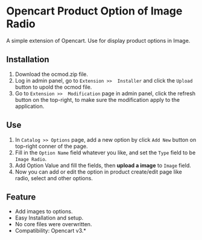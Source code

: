 # Opencart Product Option of Image Radio

A simple extension of Opencart. Use for display product options in Image.

## Installation 

1. Download the ocmod.zip file.
2. Log in admin panel, go to `Extension >>  Installer` and click the `Upload` button to upold the ocmod file.
3. Go to `Extension >>  Modification` page in admin panel, click the refresh button on the top-right, to make sure the modification apply to the application.

## Use
1. In `Catalog >> Options` page, add a new option by click `Add New` button on top-right conner of the page.
2. Fill in the `Option Name` field whatever you like, and set the `Type` field to be `Image Radio`.
3. Add Option Value and fill the fields, then **upload a image** to `Image` field.
4. Now you can add or edit the option in product create/edit page like radio, select and other options.

## Feature

- Add images to options.
- Easy Installation and setup.
- No core files were overwritten.
- Compatibility: Opencart v3.*
